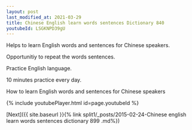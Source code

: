 ```yaml
---
layout: post
last_modified_at: 2021-03-29
title: Chinese English learn words sentences Dictionary 840 
youtubeId: LSGKNPD39gU
---
```

 
 
Helps to learn English words and sentences for Chinese speakers.

Opportunitiy to repeat the words sentences. 

Practice English language. 
 
10 minutes practice every day. 
 
How to learn English words and sentences for Chinese speakers 
 
{% include youtubePlayer.html id=page.youtubeId %}
 
 
[Next]({{ site.baseurl }}{% link  split1/_posts/2015-02-24-Chinese english learn words sentences dictionary 899 .md%})
 
